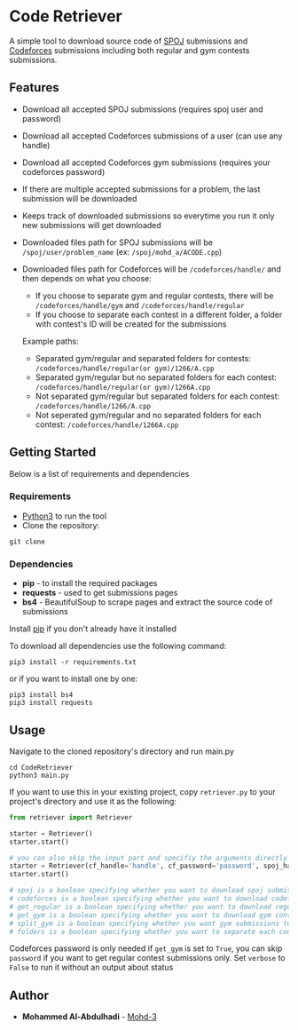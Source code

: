 # Code Retriever

A simple tool to download source code of [SPOJ](https://www.spoj.com) submissions and [Codeforces](https://www.codeforces.com) submissions including both regular and gym contests submissions.

## Features

* Download all accepted SPOJ submissions (requires spoj user and password)
* Download all accepted Codeforces submissions of a user (can use any handle)
* Download all accepted Codeforces gym submissions (requires your codeforces password) 
* If there are multiple accepted submissions for a problem, the last submission will be downloaded
* Keeps track of downloaded submissions so everytime you run it only new submissions will get downloaded
* Downloaded files path for SPOJ submissions will be `/spoj/user/problem_name` (ex: `/spoj/mohd_a/ACODE.cpp`)
* Downloaded files path for Codeforces will be `/codeforces/handle/` and then depends on what you choose:
    * If you choose to separate gym and regular contests, there will be `/codeforces/handle/gym` and `/codeforces/handle/regular`
    * If you choose to separate each contest in a different folder, a folder with contest's ID will be created for the submissions

    Example paths:
    * Separated gym/regular and separated folders for contests: `/codeforces/handle/regular(or gym)/1266/A.cpp` 
    * Separated gym/regular but no separated folders for each contest: `/codeforces/handle/regular(or gym)/1266A.cpp` 
    * Not separated gym/regular but separated folders for each contest: `/codeforces/handle/1266/A.cpp` 
    * Not seperated gym/regular and no separated folders for each contest: `/codeforces/handle/1266A.cpp` 

## Getting Started

Below is a list of requirements and dependencies 

### Requirements

* [Python3](https://www.python.org) to run the tool
* Clone the repository:
```
git clone
```

### Dependencies

* **pip** - to install the required packages
* **requests** - used to get submissions pages
* **bs4** - BeautifulSoup to scrape pages and extract the source code of submissions

Install [pip](https://pip.pypa.io/en/stable/installing/) if you don't already have it installed

To download all dependencies use the following command:

```
pip3 install -r requirements.txt
```

or if you want to install one by one:

```
pip3 install bs4
pip3 install requests
```

## Usage

Navigate to the cloned repository's directory and run main.py

```
cd CodeRetriever
python3 main.py
```

If you want to use this in your existing project, copy `retriever.py` to your project's directory and use it as the following:

```python
from retriever import Retriever

starter = Retriever()
starter.start()

# you can also skip the input part and specifiy the arguments directly
starter = Retriever(cf_handle='handle', cf_password='password', spoj_handle='user', spoj_password='password', codeforces=True, spoj=True, get_regular=True, get_gym=True, split_gym=True, folders=True, verbose=True)
starter.start()

# spoj is a boolean specifying whether you want to download spoj submissions or not
# codeforces is a boolean specifying whether you want to download codeforces submissions or not
# get_regular is a boolean specifying whether you want to download regular contests submissions for codeforces
# get_gym is a boolean specifying whether you want to download gym contests submissions for codeforces
# split_gym is a boolean specifying whether you want gym submissions to be separated from regular ones, (gym and regular folders will be created)
# folders is a boolean specifying whether you want to separate each contest's submissions in a different folder (contest ID as folder name)
```

Codeforces password is only needed if `get_gym` is set to `True`, you can skip `password` if you want to get regular contest submissions only. Set `verbose` to `False` to run it without an output about status

## Author

* **Mohammed Al-Abdulhadi** - [Mohd-3](https://github.com/Mohd-3)

